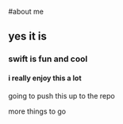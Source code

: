#about me
## yes it is
### swift is fun and cool
#### i really enjoy this a lot

going to push this up to the repo

more things to go

